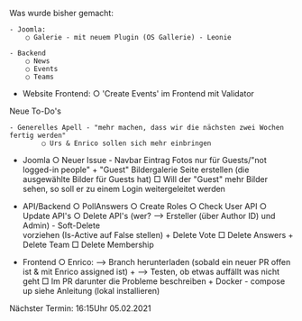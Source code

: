 Was wurde bisher gemacht:

	- Joomla:
		○ Galerie - mit neuem Plugin (OS Gallerie) - Leonie

	- Backend
		○ News
		○ Events
		○ Teams
	    

  - Website Frontend:
		○ 'Create Events' im Frontend mit Validator
	

Neue To-Do's

	- Generelles Apell - "mehr machen, dass wir die nächsten zwei Wochen fertig werden"
			○ Urs & Enrico sollen sich mehr einbringen

  - Joomla
 		  ○ Neuer Issue - Navbar Eintrag Fotos nur für Guests/"not logged-in people"
			 	+ "Guest" Bildergalerie Seite erstellen (die ausgewählte Bilder für Guests hat)
          □ Will der "Guest" mehr Bilder sehen, so soll er zu einem Login weitergeleitet werden

  - API/Backend
      ○ PollAnswers
      ○ Create Roles
      ○ Check User API
      ○ Update API's
      ○ Delete API's (wer? --> Ersteller (über Author ID) und Admin) - Soft-Delete  
        vorziehen (Is-Active auf False stellen)
        + Delete Vote
          □ Delete Answers
        + Delete Team
          □ Delete Membership
  - Frontend
      ○ Enrico: --> Branch herunterladen (sobald ein neuer PR offen ist & mit Enrico 
        assigned ist)
        + --> Testen, ob etwas auffällt was nicht geht
          □ Im PR darunter die Probleme beschreiben
        + Docker - compose up siehe Anleitung (lokal installieren)


Nächster Termin:
16:15Uhr 05.02.2021